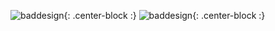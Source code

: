 ![baddesign]({{site.baseurl}}/img/IMG_0277.jpeg){: .center-block :}
![baddesign]({{site.baseurl}}/img/IMG_0278.jpeg){: .center-block :}
